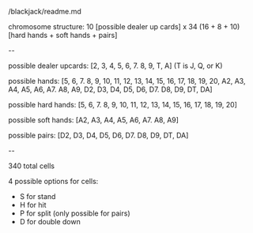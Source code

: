 /blackjack/readme.md


chromosome structure: 10 [possible dealer up cards] x 34 (16 + 8 + 10) [hard hands + soft hands + pairs]

--

possible dealer upcards: [2, 3, 4, 5, 6, 7. 8, 9, T, A] (T is J, Q, or K)

possible hands: [5, 6, 7. 8, 9, 10, 11, 12, 13, 14, 15, 16, 17, 18, 19, 20, A2, A3, A4, A5, A6, A7. A8, A9, D2, D3, D4, D5, D6, D7. D8, D9, DT, DA]

possible hard hands: [5, 6, 7. 8, 9, 10, 11, 12, 13, 14, 15, 16, 17, 18, 19, 20]

possible soft hands: [A2, A3, A4, A5, A6, A7. A8, A9]

possible pairs: [D2, D3, D4, D5, D6, D7. D8, D9, DT, DA]

--

340 total cells

4 possible options for cells: 
- S for stand
- H for hit
- P for split (only possible for pairs)
- D for double down 
